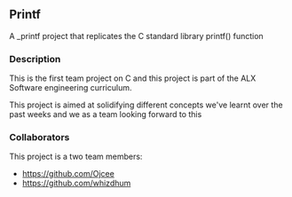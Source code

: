 ## Printf
A _printf project that replicates the C standard library printf() function
### Description
This is the first team project on C and this project is part of the ALX Software engineering curriculum.

This project is aimed at solidifying different concepts we've learnt over the past weeks and we as a team looking forward to this
### Collaborators
This project is a two team members:
* https://github.com/Ojcee
* https://github.com/whizdhum

